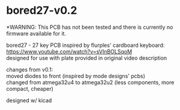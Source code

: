 # bored27-v0.2
*WARNING: This PCB has not been tested and there is currently no firmware available for it.

bored27 - 27 key PCB inspired by flurples' cardboard keyboard: https://www.youtube.com/watch?v=sVInBOLSqoM <br />
designed for use with plate provided in original video description

changes from v0.1: <br />
moved diodes to front (inspired by mode designs' pcbs) <br />
changed from atmega32u4 to atmega32u2 (less components, more compact, cheaper)

designed w/ kicad
